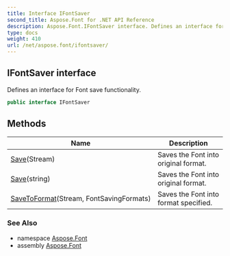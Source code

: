 ```yaml
---
title: Interface IFontSaver
second_title: Aspose.Font for .NET API Reference
description: Aspose.Font.IFontSaver interface. Defines an interface for Font save functionality
type: docs
weight: 410
url: /net/aspose.font/ifontsaver/
---
```

## IFontSaver interface

Defines an interface for Font save functionality.

```csharp
public interface IFontSaver
```

## Methods

| Name | Description |
| --- | --- |
| [Save](../../aspose.font/ifontsaver/save/#save)(Stream) | Saves the Font into original format. |
| [Save](../../aspose.font/ifontsaver/save/#save_1)(string) | Saves the Font into original format. |
| [SaveToFormat](../../aspose.font/ifontsaver/savetoformat/)(Stream, FontSavingFormats) | Saves the Font into format specified. |

### See Also

* namespace [Aspose.Font](../../aspose.font/)
* assembly [Aspose.Font](../../)


